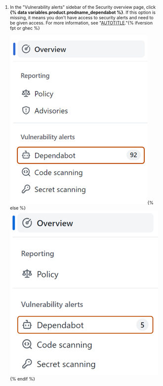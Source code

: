 1. In the "Vulnerability alerts" sidebar of the Security overview page, click **{% data variables.product.prodname_dependabot %}**. If this option is missing, it means you don't have access to security alerts and need to be given access. For more information, see "[AUTOTITLE](/repositories/managing-your-repositorys-settings-and-features/enabling-features-for-your-repository/managing-security-and-analysis-settings-for-your-repository#granting-access-to-security-alerts)."{% ifversion fpt or ghec %}
   
   ![Screenshot of the security overview page, with the "Dependabot" tab highlighted with a dark orange outline.](/assets/images/help/repository/dependabot-tab.png){% else %}
   ![Screenshot of the security overview page, with the "Dependabot" tab highlighted with a dark orange outline.](/assets/images/enterprise/repository/dependabot-alerts-tab.png){% endif %}
